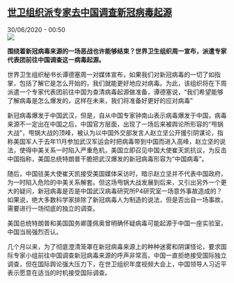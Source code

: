 <!--1593474982000-->
[世卫组织派专家去中国调查新冠病毒起源](http://www.rfi.fr//cn/%E4%B8%AD%E5%9B%BD/20200629-%E4%B8%96%E5%8D%AB%E7%BB%84%E7%BB%87%E6%B4%BE%E4%B8%93%E5%AE%B6%E5%8E%BB%E4%B8%AD%E5%9B%BD%E8%B0%83%E6%9F%A5%E6%96%B0%E5%86%A0%E7%97%85%E6%AF%92%E8%B5%B7%E6%BA%90)
------

<div>30/06/2020 - 00:50</div><img src="https://s.rfi.fr/media/display/6937f7a4-706b-11ea-ab4e-005056a964fe/w:310/p:16x9/2020-03-23T000139Z_123824420_RC2CPF97CNM2_RTRMADP_3_HEALTH-CORONAVIRUS-BRITAIN-SEQUENCING.JPG"><p><strong>围绕着新冠病毒来源的一场恶战也许能够结束？世界卫生组织周一宣布，派遣专家代表团前往中国调查这一病毒起源。</strong></p><div class="t-content__body u-clearfix"><div class="m-interstitial"></div><p>世界卫生组织秘书长谭德塞周一对媒体宣布，如果我们对新冠病毒的一切了如指掌，包括了解它是怎么开始的，我们就能更好地应对病毒。为此，该组织将在下周派遣一个专家代表团前往中国为查清病毒起源做准备，谭德塞说，“我们希望能够了解病毒是怎么爆发的，这样在未来，我们将准备好更好的应对病毒”</p><p>新冠病毒爆发于中国武汉，但是，自从中国专家钟南山表示病毒爆发于中国，病毒来源不一定出在中国之后，中国官方层面，出现了一场后来被舆论所形容的“甩锅大战”，甩锅大战的顶峰，被认为以中国外交部发言人赵立坚公开援引阴谋论，指称美国军人于去年11月参加武汉军运会时把病毒带到中国而进入高峰，赵立坚的说法，使得中美关系一时陷入严重危机，美国立即召见中国大使崔天凯抗议，为反击中国指称，美国总统特朗普干脆把武汉爆发的新冠病毒形容为“中国病毒”。</p><p>随后，中国驻美大使崔天凯接受美国媒体采访时，暗示赵立坚并不代表中国政府，为一时陷入危险的中美关系解套。但这场甩锅大战发展到后来，又引出另外一个更大的疑问，新冠病毒是否是中国武汉病毒研究所P4研究室一场意外事故造成的？如果说，绝大多数科学家排除了新冠病毒人为制造的说法，但是否出自一场事故，需要进行一场彻底的独立的调查。</p><p>美国总统特朗普和美国国务卿蓬佩奥曾明确怀疑病毒可能起源于中国一座实验室，中国当局强烈否认。</p><p>几个月以来，为了彻底澄清笼罩在新冠病毒来源上的种种迷雾和阴谋怪论，要求国际专家小组前往中国调查新冠病毒来源的呼声非常高，中国一直拒绝接受国际独立调查，但在国际舆论强大压力下，在世卫组织年度视频大会上，中国领导人习近平表示愿意在适当的时机接受国际调查。</p><p> </p><p> </p><div class="o-self-promo o-self-promo--nl o-self-promo--hidden" data-selfpromo-newsletter></div><div class="o-self-promo o-self-promo--app o-self-promo--hidden" data-selfpromo-app></div></div>
